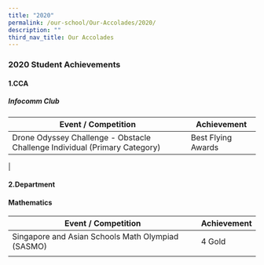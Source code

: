 ```yaml
---
title: "2020"
permalink: /our-school/Our-Accolades/2020/
description: ""
third_nav_title: Our Accolades
---
```

### 2020 Student Achievements

#### 1.CCA

##### Infocomm Club

| Event / Competition | Achievement |
|---|---|
| Drone Odyssey Challenge - Obstacle Challenge Individual (Primary Category) | Best Flying Awards  |
|

#### 2.Department

#### Mathematics

| Event / Competition | Achievement |
|---|---|
| Singapore and Asian Schools Math Olympiad (SASMO)  | 4 Gold |
|  |  |